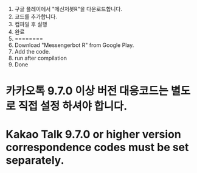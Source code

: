 1. 구글 플레이에서 "메신저봇R"을 다운로드합니다.
2. 코드를 추가합니다.
3. 컴파일 후 실행
4. 완료
5. ========
1. Download "Messengerbot R" from Google Play.
2. Add the code.
3. run after compilation
4. Done

# 카카오톡 9.7.0 이상 버전 대응코드는 별도로 직접 설정 하셔야 합니다. 
# Kakao Talk 9.7.0 or higher version correspondence codes must be set separately.
